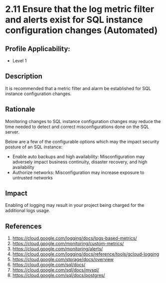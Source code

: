 # 2.11 Ensure that the log metric filter and alerts exist for SQL instance configuration changes (Automated)

## Profile Applicability:

- Level 1

## Description

It is recommended that a metric filter and alarm be established for SQL instance configuration changes.

## Rationale

Monitoring changes to SQL instance configuration changes may reduce the time needed to detect and correct misconfigurations done on the SQL server.  

Below are a few of the configurable options which may the impact security posture of an SQL instance:
 - Enable auto backups and high availability: Misconfiguration may adversely impact business continuity, disaster recovery, and high availability
 - Authorize networks: Misconfiguration may increase exposure to untrusted networks

## Impact

Enabling of logging may result in your project being charged for the additional logs usage.

## References

1. https://cloud.google.com/logging/docs/logs-based-metrics/
2. https://cloud.google.com/monitoring/custom-metrics/
3. https://cloud.google.com/monitoring/alerts/
4. https://cloud.google.com/logging/docs/reference/tools/gcloud-logging
5. https://cloud.google.com/storage/docs/overview
6. https://cloud.google.com/sql/docs/
7. https://cloud.google.com/sql/docs/mysql/
8. https://cloud.google.com/sql/docs/postgres/
